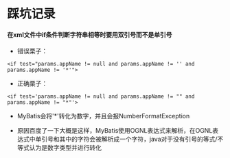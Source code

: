 # 踩坑记录

#### 在xml文件中if条件判断字符串相等时要用双引号而不是单引号
 * 错误栗子： 
 
 ```
 <if test="params.appName != null and params.appName != '' and params.appName != '*'">
 ```
 * 正确栗子： 
 
 ```
 <if test='params.appName != null and params.appName != "" and params.appName != "*"'>
 ```
 * MyBatis会将'*'转化为数字，并且会报NumberFormatException
 
 * 原因百度了一下大概是这样，MyBatis使用OGNL表达式来解析，在OGNL表达式中单引号和其中的字符会被解析成一个字符，java对于没有引号的等式/不等式认为是数字类型并进行转化


